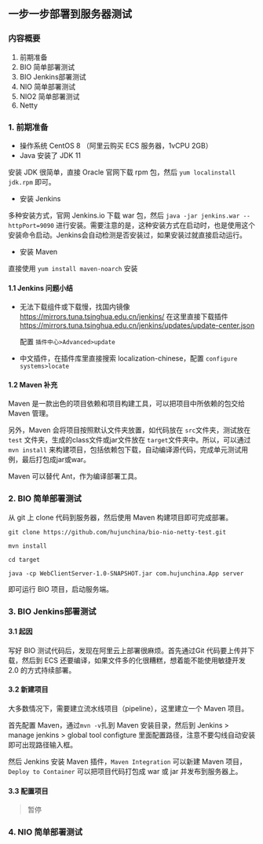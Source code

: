 ## 一步一步部署到服务器测试

### 内容概要

1. 前期准备
2. BIO 简单部署测试
3. BIO Jenkins部署测试
4. NIO 简单部署测试
5. NIO2 简单部署测试
6. Netty

### 1. 前期准备

- 操作系统 CentOS 8 （阿里云购买 ECS 服务器，1vCPU 2GB）
- Java 安装了 JDK 11

安装 JDK 很简单，直接 Oracle 官网下载 rpm 包，然后 `yum localinstall jdk.rpm` 即可。

- 安装 Jenkins

多种安装方式，官网 Jenkins.io 下载 war 包，然后 `java -jar jenkins.war --httpPort=9090` 进行安装。需要注意的是，这种安装方式在启动时，也是使用这个安装命令启动。Jenkins会自动检测是否安装过，如果安装过就直接启动运行。

- 安装 Maven

直接使用 `yum install maven-noarch` 安装

#### 1.1 Jenkins 问题小结

- 无法下载组件或下载慢，找国内镜像 https://mirrors.tuna.tsinghua.edu.cn/jenkins/ 在这里直接下载插件
  https://mirrors.tuna.tsinghua.edu.cn/jenkins/updates/update-center.json 

  配置 `插件中心>Advanced>update`

- 中文插件，在插件库里直接搜索 localization-chinese，配置 `configure systems>locate`

#### 1.2 Maven 补充

Maven 是一款出色的项目依赖和项目构建工具，可以把项目中所依赖的包交给 Maven 管理。

另外，Maven 会将项目按照默认文件夹放置，如代码放在 `src`文件夹，测试放在 `test` 文件夹，生成的class文件或jar文件放在 `target`文件夹中。所以，可以通过 `mvn install` 来构建项目，包括依赖包下载，自动编译源代码，完成单元测试用例，最后打包成jar或war。

Maven 可以替代 Ant，作为编译部署工具。



### 2. BIO 简单部署测试

从 git 上 clone 代码到服务器，然后使用 Maven 构建项目即可完成部署。

`git clone https://github.com/hujunchina/bio-nio-netty-test.git `

`mvn install`

`cd target`

`java -cp WebClientServer-1.0-SNAPSHOT.jar com.hujunchina.App server`

即可运行 BIO 项目，启动服务端。



### 3. BIO Jenkins部署测试

#### 3.1 起因

写好 BIO 测试代码后，发现在阿里云上部署很麻烦。首先通过Git 代码要上传并下载，然后到 ECS 还要编译，如果文件多的化很糟糕，想着能不能使用敏捷开发2.0 的方式持续部署。

#### 3.2 新建项目

大多数情况下，需要建立流水线项目（pipeline），这里建立一个 Maven 项目。

首先配置 Maven，通过`mvn -v`扎到 Maven 安装目录，然后到 Jenkins > manage jenkins > global tool configture 里面配置路径，注意不要勾线自动安装即可出现路径输入框。

然后 Jenkins 安装 Maven 插件，`Maven Integration` 可以新建 Maven 项目，`Deploy to Container` 可以把项目代码打包成 war 或 jar 并发布到服务器上。

#### 3.3 配置项目

> 暂停



### 4. NIO 简单部署测试